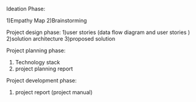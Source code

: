 Ideation Phase:

1)Empathy Map
2)Brainstorming

Project design phase:
1)user stories (data flow diagram and user stories  )
2)solution architecture
3)proposed solution

Project planning phase:
1) Technology stack
2) project planning report
   
Project development phase:
1) project report (project manual)
